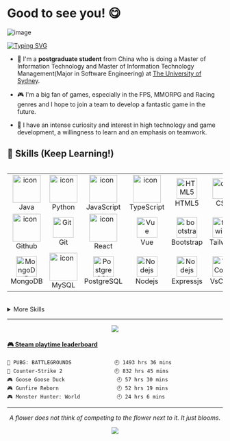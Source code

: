 # Good to see you! 😋

![image](https://user-images.githubusercontent.com/61271027/175825757-9bd8e231-0c60-4d1d-a048-8fe05afa5fa1.png)

<div>
  <a href="https://git.io/typing-svg"><img src="https://readme-typing-svg.demolab.com?font=Fira+Code&weight=6000&size=28&duration=5304&pause=1000&color=1F37F7&background=FFD22800&center=true&vCenter=true&width=850&lines=Welcome+to+My+Profile!+;I+am+a+Full+Stack+Developer+;Always+learning+new+things" alt="Typing SVG" /></a>
<br/>
    
- 🤔 I'm a **postgraduate student** from China who is doing a Master of Information Technology and Master of Information Technology Management(Major in Software Engineering) at [The University of Sydney](https://www.sydney.edu.au/).

- 🎮 I'm a big fan of games, especially in the FPS, MMORPG and Racing genres and I hope to join a team to develop a fantastic game in the future.

- 🎯 I have an intense curiosity and interest in high technology and game development, a willingness to learn and an emphasis on teamwork.
</div>


## 💼 Skills (Keep Learning!)

<div style="display: flex; align-items: flex-start; align: center">
<table align="center">
  <tr>
    <td align="center" width="96">
      <a href="#macropower-tech">
        <img src="https://techstack-generator.vercel.app/java-icon.svg" alt="icon" width="65" height="65" />
      </a>
      <br>Java
    </td>
    <td align="center" width="96">
      <a href="#macropower-tech">
        <img src="https://techstack-generator.vercel.app/python-icon.svg" alt="icon" width="65" height="65" />
      </a>
      <br>Python
    </td>
    <td align="center" width="96">
        <img src="https://techstack-generator.vercel.app/js-icon.svg" alt="icon" width="65" height="65" />
      <br>JavaScript
    </td>
    <td align="center" width="96">
        <img src="https://techstack-generator.vercel.app/ts-icon.svg" alt="icon" width="65" height="65" />
      <br>TypeScript
    </td>
     <td align="center"  width="96">
        <img src="https://skillicons.dev/icons?i=html" width="48" height="48" alt="HTML5" />
      <br>HTML5
    </td>
    <td align="center" width="96">
        <img src="https://skillicons.dev/icons?i=css" width="48" height="48" alt="css" />
      <br>CSS
    </td>
  </tr>
  <tr>
    <td align="center" width="96">
        <img src="https://techstack-generator.vercel.app/github-icon.svg" alt="icon" width="65" height="65" />
      <br>Github
    </td>
    <td align="center" width="96"> 
        <img src="https://user-images.githubusercontent.com/25181517/192108372-f71d70ac-7ae6-4c0d-8395-51d8870c2ef0.png" width="48" height="48" alt="Git" />
      <br>Git
    </td>
    <td align="center" width="96">
        <img src="https://techstack-generator.vercel.app/react-icon.svg" alt="icon" width="65" height="65" />
      <br>React
    </td>
    <td align="center" width="96">
        <img src="https://skillicons.dev/icons?i=vue" width="48" height="48" alt="Vue" />
      <br>Vue
    </td>
    <td align="center"  width="96">
        <img src="https://skillicons.dev/icons?i=bootstrap" width="48" height="48" alt="bootstrap" />
      <br>Bootstrap
    </td>
    <td align="center" width="96">
        <img src="https://skillicons.dev/icons?i=tailwind" width="48" height="48" alt="tailwind" />
      <br>Tailwind
    </td>
  </tr>
 <tr>
      <td align="center" width="96">
        <img src="https://skillicons.dev/icons?i=mongodb" width="48" height="48" alt="MongoDB" />
      <br>MongoDB
    </td>
      <td align="center" width="96">
        <img src="https://techstack-generator.vercel.app/mysql-icon.svg" alt="icon" width="65" height="65" />
      <br>MySQL
    </td>
   <td align="center" width="96">
        <img src="https://skillicons.dev/icons?i=postgres" width="48" height="48" alt="PostgreSQL" />
      <br>PostgreSQL
    </td>
        <td align="center" width="96">
        <img src="https://skillicons.dev/icons?i=nodejs" width="48" height="48" alt="Nodejs" />
      <br>Nodejs
      </td>
   <td align="center" width="96">
        <img src="https://skillicons.dev/icons?i=expressjs" width="48" height="48" alt="Nodejs" />
      <br>Expressjs
      </td>
      </td>
            <td align="center" width="96">
        <img src="https://skillicons.dev/icons?i=vscode" width="48" height="48" alt="VsCode" />
      <br>VsCode
            </td>     
    
 </tr>
</table>
</div>

<br>

<details>
<summary>More Skills</summary>
<br>
  
![](https://img.shields.io/badge/Code-Redux-informational?style=flat&logo=Redux&logoColor=white&color=4AB197)

<br>

![](https://img.shields.io/badge/Test-Jest-informational?style=flat&logo=jest&logoColor=white&color=4AB197)
![](https://img.shields.io/badge/Test-JUnit-informational?style=flat&logo=JUnit&logoColor=white&color=4AB197)

<br>

![](https://img.shields.io/badge/Tools-Docker-informational?style=flat&logo=docker&logoColor=white&color=4AB197)
![](https://img.shields.io/badge/Tools-NGINX-informational?style=flat&logo=nginx&logoColor=white&color=4AB197)
![](https://img.shields.io/badge/Tools-NPM-informational?style=flat&logo=npm&logoColor=white&color=4AB197)
![](https://img.shields.io/badge/Tools-Postman-informational?style=flat&logo=Postman&logoColor=white&color=4AB197)
![](https://img.shields.io/badge/Tools-GitHub-informational?style=flat&logo=GitHub&logoColor=white&color=4AB197)
![](https://img.shields.io/badge/Tools-Bitbucket-informational?style=flat&logo=Bitbucket&logoColor=white&color=4AB197)

</details>

<hr>

<p align="center">
    <img align="center" src="https://github-readme-stats-git-masterrstaa-rickstaa.vercel.app/api/top-langs/?username=dabingch&layout=compact&theme=radical"/>
</p>

<!-- steam-box start -->
#### <a href="https://gist.github.com/3c6dfd007fb090c79d2d038fb8897721" target="_blank">🎮 Steam playtime leaderboard</a>
```text
🍳 PUBG: BATTLEGROUNDS              🕘 1493 hrs 36 mins
🔫 Counter-Strike 2                 🕘 832 hrs 45 mins
🎮 Goose Goose Duck                 🕘 57 hrs 30 mins
🎮 Gunfire Reborn                   🕘 52 hrs 19 mins
🎮 Monster Hunter: World            🕘 24 hrs 6 mins
```
<!-- Powered by https://github.com/YouEclipse/steam-box . -->
<!-- steam-box end -->

<hr>
<p align="center">
    <i>A flower does not think of competing to the flower next to it. It just blooms.</b></i>
    <p align="center">
        <a href= "https://www.linkedin.com/in/haochenn"><img src="https://img.icons8.com/nolan/32/linkedin.png"/></a>
    </p>
</p>
